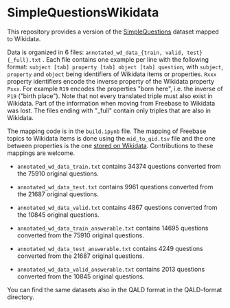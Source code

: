 SimpleQuestionsWikidata
==========================

This repository provides a version of the [SimpleQuestions](https://research.fb.com/downloads/babi/) dataset mapped to Wikidata.

Data is organized in 6 files: `annotated_wd_data_{train, valid, test}{_full}.txt` .
Each file contains one example per line with the following format:
`subject [tab] property [tab] object [tab] question`, with `subject`, `property` and `object` being identifiers of Wikidata items or properties.
`Rxxx` property identifiers encode the inverse property of the Wikidata property `Pxxx`. For example `R19` encodes the properties "born here", i.e. the inverse of `P19` ("birth place"). Note that not every translated triple must also exist in Wikidata. Part of the information when moving from Freebase to Wikidata was lost. The files ending with "_full" contain only triples that are also in Wikidata.

The mapping code is in the `build.ipynb` file. The mapping of Freebase topics to Wikidata items is done using the `mid_to_qid.tsv` file and the one between properties is the one [stored on Wikidata](https://www.wikidata.org/wiki/Wikidata:WikiProject_Freebase/Mapping). Contributions to these mappings are welcome.

* `annotated_wd_data_train.txt` contains 34374 questions converted from the 75910 original questions.
* `annotated_wd_data_test.txt` contains 9961 questions converted from the 21687 original questions.
* `annotated_wd_data_valid.txt` contains 4867 questions converted from the 10845 original questions.

* `annotated_wd_data_train_answerable.txt` contains 14695 questions converted from the 75910 original questions.
* `annotated_wd_data_test_answerable.txt` contains 4249 questions converted from the 21687 original questions.
* `annotated_wd_data_valid_answerable.txt` contains 2013 questions converted from the 10845 original questions.

You can find the same datasets also in the QALD format in the QALD-format directory.

